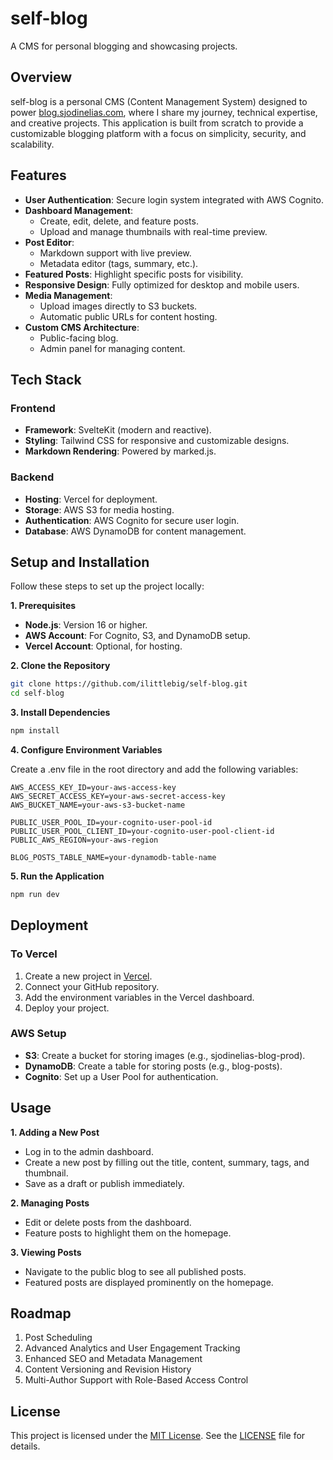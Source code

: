 # self-blog
A CMS for personal blogging and showcasing projects.

## Overview
self-blog is a personal CMS (Content Management System) designed to power [blog.sjodinelias.com](https://blog.sjodinelias.com), where I share my journey, technical expertise, and creative projects. This application is built from scratch to provide a customizable blogging platform with a focus on simplicity, security, and scalability.

## Features
- **User Authentication**: Secure login system integrated with AWS Cognito.
- **Dashboard Management**:
  - Create, edit, delete, and feature posts.
  - Upload and manage thumbnails with real-time preview.
- **Post Editor**:
  - Markdown support with live preview.
  - Metadata editor (tags, summary, etc.).
- **Featured Posts**: Highlight specific posts for visibility.
- **Responsive Design**: Fully optimized for desktop and mobile users.
- **Media Management**:
  - Upload images directly to S3 buckets.
  - Automatic public URLs for content hosting.
- **Custom CMS Architecture**:
  - Public-facing blog.
  - Admin panel for managing content.

## Tech Stack
### Frontend
- **Framework**: SvelteKit (modern and reactive).
- **Styling**: Tailwind CSS for responsive and customizable designs.
- **Markdown Rendering**: Powered by marked.js.

### Backend
- **Hosting**: Vercel for deployment.
- **Storage**: AWS S3 for media hosting.
- **Authentication**: AWS Cognito for secure user login.
- **Database**: AWS DynamoDB for content management.

## Setup and Installation
Follow these steps to set up the project locally:

**1. Prerequisites**
- **Node.js**: Version 16 or higher.
- **AWS Account**: For Cognito, S3, and DynamoDB setup.
- **Vercel Account**: Optional, for hosting.

**2. Clone the Repository**
```bash
git clone https://github.com/ilittlebig/self-blog.git
cd self-blog
```

**3. Install Dependencies**
```bash
npm install
```

**4. Configure Environment Variables**

Create a .env file in the root directory and add the following variables:
```env
AWS_ACCESS_KEY_ID=your-aws-access-key
AWS_SECRET_ACCESS_KEY=your-aws-secret-access-key
AWS_BUCKET_NAME=your-aws-s3-bucket-name

PUBLIC_USER_POOL_ID=your-cognito-user-pool-id
PUBLIC_USER_POOL_CLIENT_ID=your-cognito-user-pool-client-id
PUBLIC_AWS_REGION=your-aws-region

BLOG_POSTS_TABLE_NAME=your-dynamodb-table-name
```

**5. Run the Application**
```bash
npm run dev
```

## Deployment
### To Vercel
1. Create a new project in [Vercel](https://vercel.com/).
2. Connect your GitHub repository.
3. Add the environment variables in the Vercel dashboard.
4. Deploy your project.

### AWS Setup
- **S3**: Create a bucket for storing images (e.g., sjodinelias-blog-prod).
- **DynamoDB**: Create a table for storing posts (e.g., blog-posts).
- **Cognito**: Set up a User Pool for authentication.

## Usage
**1. Adding a New Post**
- Log in to the admin dashboard.
- Create a new post by filling out the title, content, summary, tags, and thumbnail.
- Save as a draft or publish immediately.

**2. Managing Posts**
- Edit or delete posts from the dashboard.
- Feature posts to highlight them on the homepage.

**3. Viewing Posts**
- Navigate to the public blog to see all published posts.
- Featured posts are displayed prominently on the homepage.

## Roadmap
1. Post Scheduling
2. Advanced Analytics and User Engagement Tracking
3. Enhanced SEO and Metadata Management
4. Content Versioning and Revision History
5. Multi-Author Support with Role-Based Access Control

## License
This project is licensed under the [MIT License](LICENSE). See the [LICENSE](LICENSE) file for details.
